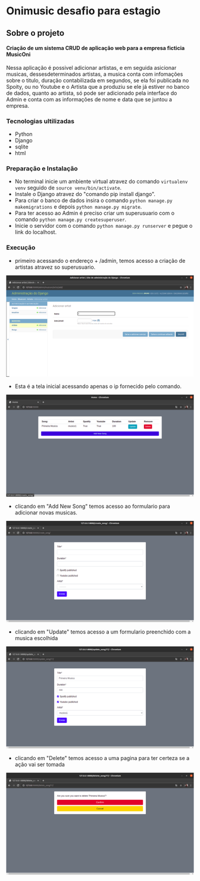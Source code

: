 # Onimusic desafio para estagio


## Sobre o projeto

 #### Criação de um sistema CRUD de aplicação web para a empresa ficticia MusicOni
 Nessa aplicação é possivel adicionar artistas, e em seguida asicionar musicas, dessesdeterminados artistas, a musica conta com infomações sobre o titulo, duração contabilizada em segundos, se ela foi publicada no Spoity, ou no Youtube e  o Artista que a produziu se ele já estiver no banco de dados, quanto ao artista, só pode ser adicionado pela interface do Admin e conta com as informações de nome e data que se juntou a empresa.

### Tecnologias ultilizadas 

- Python
- Django
- sqlite
- html

### Preparação e Instalação

- No terminal inicie um ambiente virtual atravez do comando ```virtualenv venv``` seguido de ```source venv/bin/activate```.
- Instale o Django atravez do "comando pip install django".
- Para criar o banco de dados insira o comando ```python manage.py makemigrations``` e depois ```python manage.py migrate```.
- Para ter acesso ao Admin é preciso criar um superusuario com o comando ```python manage.py createsuperuser```.
- Inicie o servidor com o comando ```python manage.py runserver``` e pegue o link do localhost.

### Execução
- primeiro acessando o endereço + /admin, temos acesso a criação de artistas atravez so superusuario.

 ![alt text](/onimusicdesafio/musiconi/images/admin_artist.png)
 
 - Esta é a tela inicial acessando apenas o ip fornecido pelo comando.

 ![alt text](/onimusicdesafio/musiconi/images/home_screen.png)
 
  - clicando em "Add New Song" temos acesso ao formulario para adicionar novas musicas.

 ![alt text](/onimusicdesafio/musiconi/images/create_form.png)
 
  - clicando em "Update" temos acesso a um formulario preenchido com a musica escolhida

 ![alt text](/onimusicdesafio/musiconi/images/update_form.png)
 
  - clicando em "Delete" temos acesso a uma pagina para ter certeza se a ação vai ser tomada

 ![alt text](/onimusicdesafio/musiconi/images/delete_screen.png)






